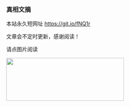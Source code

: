 ### 真相文摘

本站永久短网址 https://git.io/fNQ1r 

文章会不定时更新，感谢阅读！

请点图片阅读

<a href="https://github.com/suiy6/xhy5/issues/8"><img src="https://user-images.githubusercontent.com/41253693/43944616-1b1244be-9cb2-11e8-8b74-78dad50d3a0f.png" width="314"  height="114"></a>
